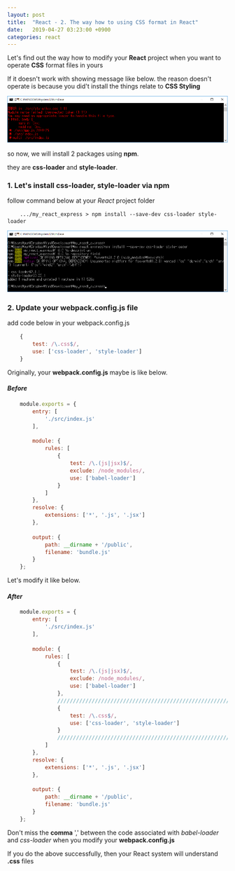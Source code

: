 ```yaml
---
layout: post
title:  "React - 2. The way how to using CSS format in React"
date:   2019-04-27 03:23:00 +0900
categories: react
---
```

Let's find out the way how to modify your __React__ project when you want to operate __CSS__ format files in yours

If it doesn't work with showing message like below. the reason doesn't operate is because you did't install the things relate to __CSS Styling__

<img src="/workspace/devlog/react/apply_css/res/1.png">

so now, we will install 2 packages using __npm__.

they are __css-loader__ and __style-loader__.

### 1. Let's install __css-loader__, __style-loader__ via __npm__ 

follow command below at your _React_ project folder

```
    .../my_react_express > npm install --save-dev css-loader style-loader
```

<img src="/workspace/devlog/react/apply_css/res/2.png">

### 2. Update your webpack.config.js file

add code below in your webpack.config.js

```js
    {
        test: /\.css$/,
        use: ['css-loader', 'style-loader']
    } 
```

Originally, your __webpack.config.js__ maybe is like below.

#### _Before_
```js
    module.exports = {
        entry: [
            './src/index.js'
        ],

        module: {
            rules: [
                {
                    test: /\.(js|jsx)$/,
                    exclude: /node_modules/,
                    use: ['babel-loader']
                } 
            ]
        },
        resolve: {
            extensions: ['*', '.js', '.jsx']
        },

        output: {
            path: __dirname + '/public',
            filename: 'bundle.js'
        }
    };
```

Let's modify it like below.

#### _After_
```js
    module.exports = {
        entry: [
            './src/index.js'
        ],

        module: {
            rules: [
                {
                    test: /\.(js|jsx)$/,
                    exclude: /node_modules/,
                    use: ['babel-loader']
                }, 
                /////////////////////////////////////////////////////// START NEW CODE
                {
                    test: /\.css$/,
                    use: ['css-loader', 'style-loader']
                } 
                /////////////////////////////////////////////////////// END NEW CODE
            ]
        },
        resolve: {
            extensions: ['*', '.js', '.jsx']
        },

        output: {
            path: __dirname + '/public',
            filename: 'bundle.js'
        }
    };
```

Don't miss the __comma__ ',' between the code associated with _babel-loader_ and _css-loader_ when you modify your __webpack.config.js__

If you do the above successfully, then your React system will understand __.css__ files  

